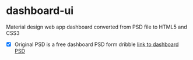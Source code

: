 # dashboard-ui
Material design web app dashboard converted from PSD file to HTML5 and CSS3

- [x] Original PSD is a free dashboard PSD form dribble [link to dashboard PSD](https://dribbble.com/shots/3530350-Wofsus-Dashboard-Freebie/attachments/783200)
